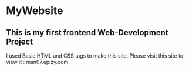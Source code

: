 # MyWebsite
## This is my first frontend Web-Development Project
I used Basic HTML and CSS tags to make this site.
Please visit this site to view it : msn07.epizy.com
